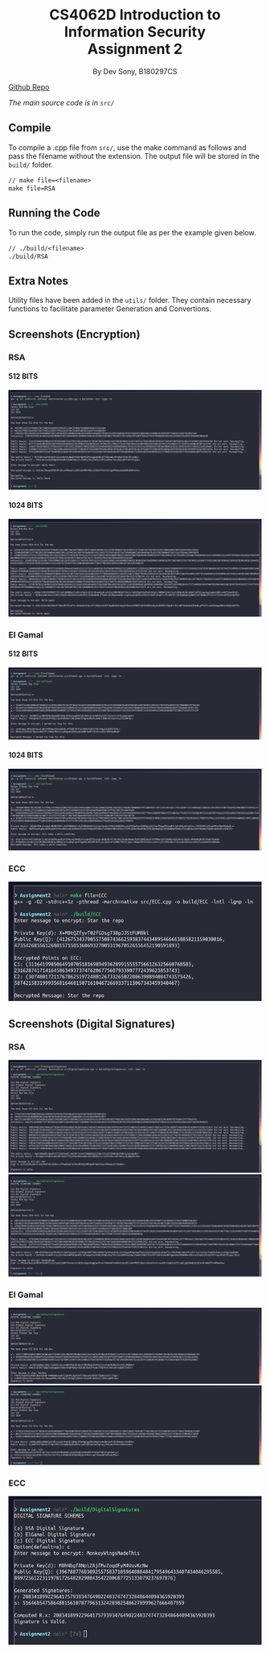 <h1>
    <center>CS4062D Introduction to Information Security</center>
    <center>Assignment 2</center>
</h1>
<p><center>By Dev Sony, B180297CS</center></p>

[Github Repo](https://github.com/HotMonkeyWings/EncryptionAndSignatures)

*The main source code is in `src/`*
## Compile

To compile a .cpp file from `src/`, use the make command as follows
and pass the filename without the extension. The output file will be stored in the
`build/` folder.

```
// make file=<filename>
make file=RSA
```

## Running the Code

To run the code, simply run the output file as per the example given below.

```
// ./build/<filename>
./build/RSA
```

## Extra Notes

Utility files have been added in the `utils/` folder. They contain necessary
functions to facilitate parameter Generation and Convertions.

## Screenshots (Encryption)

### RSA
#### 512 BITS
![RSA512](screenshots/RSA512.png)
#### 1024 BITS
![RSA512](screenshots/RSA1024.png)

### El Gamal
#### 512 BITS
![ElGamal512](screenshots/ElGamal512.png)
#### 1024 BITS
![ElGamal1024](screenshots/ElGamal1024.png)

### ECC
![ECC](screenshots/ECC.png)

## Screenshots (Digital Signatures)
### RSA
![RSA512](screenshots/DS_RSA512.png)
![RSA1024](screenshots/DS_RSA1024.png)
### El Gamal
![ElGamal512](screenshots/DS_ElGamal512.png)
![ElGamal1024](screenshots/DS_ElGamal1024.png)
### ECC
![ECC](screenshots/DS_ECC.png)